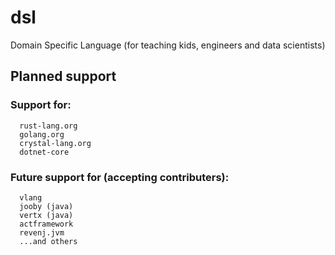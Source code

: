 # dsl
Domain Specific Language (for teaching kids, engineers and data scientists)

## Planned support

### Support for:
```
  rust-lang.org
  golang.org
  crystal-lang.org
  dotnet-core
```  

### Future support for (accepting contributers):
```
  vlang
  jooby (java)
  vertx (java)
  actframework
  revenj.jvm
  ...and others
```  
